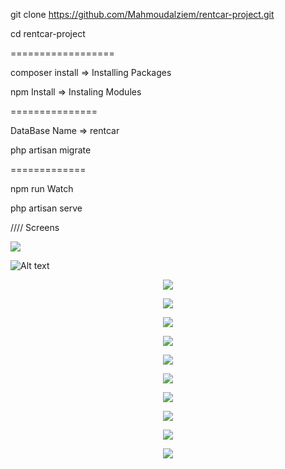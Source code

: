 git clone https://github.com/Mahmoudalziem/rentcar-project.git 

cd rentcar-project

==================

composer install => Installing Packages

npm Install => Instaling Modules

===============

DataBase Name => rentcar

php artisan migrate

=============

npm run Watch

php artisan serve


//// Screens 

<img src="https://imgur.com/I1TdR7N.jpg" />

![Alt text](https://imgur.com/I1TdR7N?raw=true "Title")

<p align="center"><img src="https://imgur.com/CS0oX2N"></p>

<p align="center"><img src="https://imgur.com/CM1p34B"></p>

<p align="center"><img src="https://imgur.com/STRiRvr"></p>

<p align="center"><img src="https://imgur.com/KpPz3rl"></p>

<p align="center"><img src="https://imgur.com/T1Jep43"></p>

<p align="center"><img src="https://imgur.com/3WzWLQd"></p>

<p align="center"><img src="https://imgur.com/FFIC0TB"></p>

<p align="center"><img src="https://imgur.com/yfvJWva"></p>

<p align="center"><img src="https://imgur.com/xTNina7"></p>

<p align="center"><img src="https://imgur.com/tVcHRJd"></p>
